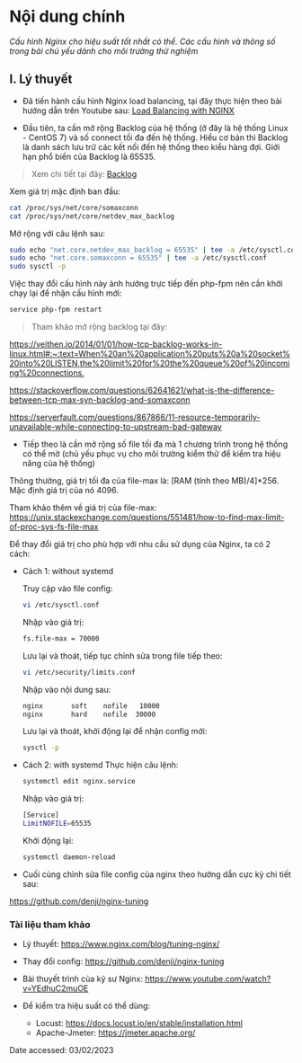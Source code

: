 # Nội dung chính

_Cấu hình Nginx cho hiệu suất tốt nhất có thể. Các cấu hình và thông số trong bài chủ yếu dành cho môi trường thử nghiệm_

## <a name="1" >I. Lý thuyết</a>

- Đã tiến hành cấu hình Nginx load balancing, tại đây thực hiện theo bài hướng dẫn trên Youtube sau: [Load Balancing with NGINX](https://www.youtube.com/watch?v=a41jxGP9Ic8)

- Đầu tiên, ta cần mở rộng Backlog của hệ thống (ở đây là hệ thống Linux - CentOS 7) và số connect tối đa đến hệ thống. Hiểu cơ bản thì Backlog là danh sách lưu trữ các kết nối đến hệ thống theo kiểu hàng đợi. Giới hạn phổ biến của Backlog là 65535.

>Xem chi tiết tại đây: [Backlog](https://veithen.io/2014/01/01/how-tcp-backlog-works-in-linux.html#:~:text=When%20an%20application%20puts%20a%20socket%20into%20LISTEN,the%20limit%20for%20the%20queue%20of%20incoming%20connections.)

Xem giá trị mặc định ban đầu:

  ```sh
  cat /proc/sys/net/core/somaxconn
  cat /proc/sys/net/core/netdev_max_backlog
  ```

Mở rộng với câu lệnh sau:

  ```sh
  sudo echo "net.core.netdev_max_backlog = 65535" | tee -a /etc/sysctl.conf
  sudo echo "net.core.somaxconn = 65535" | tee -a /etc/sysctl.conf
  sudo sysctl -p
  ```

Việc thay đổi cấu hình này ảnh hưởng trực tiếp đến php-fpm nên cần khởi chạy lại để nhận cấu hình mới:

  ```sh
  service php-fpm restart
  ```

>Tham khảo mở rộng backlog tại đây: 

<https://veithen.io/2014/01/01/how-tcp-backlog-works-in-linux.html#:~:text=When%20an%20application%20puts%20a%20socket%20into%20LISTEN,the%20limit%20for%20the%20queue%20of%20incoming%20connections.>

<https://stackoverflow.com/questions/62641621/what-is-the-difference-between-tcp-max-syn-backlog-and-somaxconn>

<https://serverfault.com/questions/867866/11-resource-temporarily-unavailable-while-connecting-to-upstream-bad-gateway>

- Tiếp theo là cần mở rộng số file tối đa mà 1 chương trình trong hệ thống có thể mở (chủ yếu phục vụ cho môi trường kiểm thử để kiểm tra hiệu năng của hệ thống)

Thông thường, giá trị tối đa của file-max là: [RAM (tính theo MB)/4]*256. Mặc định giá trị của nó 4096.

Tham khảo thêm về giá trị của file-max: <https://unix.stackexchange.com/questions/551481/how-to-find-max-limit-of-proc-sys-fs-file-max>

Để thay đổi giá trị cho phù hợp với nhu cầu sử dụng của Nginx, ta có 2 cách:
  
  - Cách 1: without systemd

     Truy cập vào file config:

    ```sh
    vi /etc/sysctl.conf
    ```
  
    Nhập vào giá trị:

    ```sh
    fs.file-max = 70000
    ```

    Lưu lại và thoát, tiếp tục chỉnh sửa trong file tiếp theo:

    ```sh
    vi /etc/security/limits.conf
    ```

    Nhập vào nội dung sau:

    ```sh
    nginx       soft    nofile   10000
    nginx       hard    nofile  30000
    ```

    Lưu lại và thoát, khởi động lại để nhận config mới:

    ```sh
    sysctl -p
    ```

  - Cách 2: with systemd
    Thực hiện câu lệnh:

    ```sh
    systemctl edit nginx.service
    ```
    
    Nhập vào giá trị:

    ```sh
    [Service]
    LimitNOFILE=65535
    ```

    Khởi động lại:

    ```sh
    systemctl daemon-reload
    ```

- Cuối cùng chỉnh sửa file config của nginx theo hướng dẫn cực kỳ chi tiết sau:

<https://github.com/denji/nginx-tuning>

### Tài liệu tham khảo

- Lý thuyết: <https://www.nginx.com/blog/tuning-nginx/>
- Thay đổi config: <https://github.com/denji/nginx-tuning>
- Bài thuyết trình của kỹ sư Nginx: <https://www.youtube.com/watch?v=YEdhuC2muOE>
- Để kiểm tra hiệu suất có thể dùng:
  
  - Locust: <https://docs.locust.io/en/stable/installation.html>
  - Apache-Jmeter: <https://jmeter.apache.org/>

Date accessed: 03/02/2023

